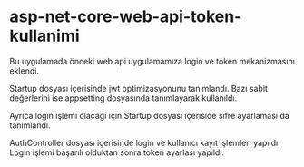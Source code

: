 # asp-net-core-web-api-token-kullanimi

Bu uygulamada önceki web api uygulamamıza login ve token mekanizmasını eklendi.

Startup dosyası içerisinde jwt optimizasyonunu tanımlandı. Bazı sabit değerlerini ise appsetting dosyasında tanımlayarak kullanıldı.

Ayrıca login işlemi olacağı için Startup dosyası içeriside şifre ayarlaması da tanımlandı. 

AuthController dosyası içerisinde login ve kullanıcı kayıt işlemleri yapıldı. Login işlemi başarılı olduktan sonra token ayarlası yapıldı. 
